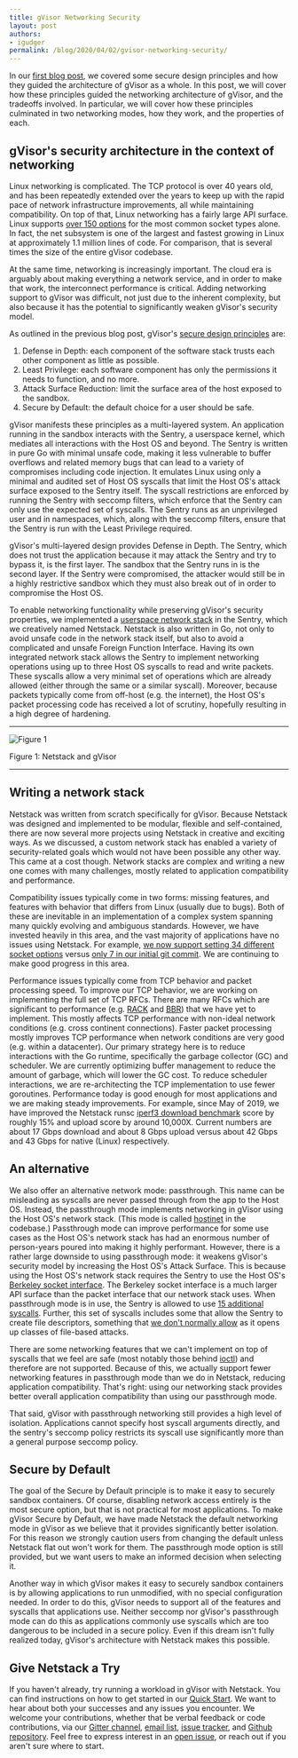 ```yaml
---
title: gVisor Networking Security
layout: post
authors:
- igudger
permalink: /blog/2020/04/02/gvisor-networking-security/
---
```


In our [first blog
post](https://gvisor.dev/blog/2019/11/18/gvisor-security-basics-part-1/), we
covered some secure design principles and how they guided the architecture of
gVisor as a whole. In this post, we will cover how these principles guided the
networking architecture of gVisor, and the tradeoffs involved. In particular, we
will cover how these principles culminated in two networking modes, how they
work, and the properties of each.

## gVisor's security architecture in the context of networking

Linux networking is complicated. The TCP protocol is over 40 years old, and has
been repeatedly extended over the years to keep up with the rapid pace of
network infrastructure improvements, all while maintaining compatibility. On top
of that, Linux networking has a fairly large API surface. Linux supports [over
150
options](https://github.com/google/gvisor/blob/960f6a975b7e44c0efe8fd38c66b02017c4fe137/pkg/sentry/strace/socket.go#L476-L644)
for the most common socket types alone. In fact, the net subsystem is one of the
largest and fastest growing in Linux at approximately 1.1 million lines of code.
For comparison, that is several times the size of the entire gVisor codebase.

At the same time, networking is increasingly important. The cloud era is
arguably about making everything a network service, and in order to make that
work, the interconnect performance is critical. Adding networking support to
gVisor was difficult, not just due to the inherent complexity, but also because
it has the potential to significantly weaken gVisor's security model.

As outlined in the previous blog post, gVisor's [secure design
principles](https://gvisor.dev/blog/2019/11/18/gvisor-security-basics-part-1/#design-principles)
are:

1.  Defense in Depth: each component of the software stack trusts each other component as little as possible.
1.  Least Privilege: each software component has only the permissions it needs to function, and no more.
1.  Attack Surface Reduction: limit the surface area of the host exposed to the sandbox.
1.  Secure by Default: the default choice for a user should be safe.

gVisor manifests these principles as a multi-layered system. An application
running in the sandbox interacts with the Sentry, a userspace kernel, which
mediates all interactions with the Host OS and beyond. The Sentry is written in
pure Go with minimal unsafe code, making it less vulnerable to buffer overflows
and related memory bugs that can lead to a variety of compromises including code
injection. It emulates Linux using only a minimal and audited set of Host OS
syscalls that limit the Host OS's attack surface exposed to the Sentry itself.
The syscall restrictions are enforced by running the Sentry with seccomp
filters, which enforce that the Sentry can only use the expected set of
syscalls. The Sentry runs as an unprivileged user and in namespaces, which,
along with the seccomp filters, ensure that the Sentry is run with the Least
Privilege required.

gVisor's multi-layered design provides Defense in Depth. The Sentry, which does
not trust the application because it may attack the Sentry and try to bypass it,
is the first layer. The sandbox that the Sentry runs in is the second layer. If
the Sentry were compromised, the attacker would still be in a highly restrictive
sandbox which they must also break out of in order to compromise the Host OS.

To enable networking functionality while preserving gVisor's security
properties, we implemented a [userspace network
stack](https://github.com/google/gvisor/tree/master/pkg/tcpip) in the Sentry,
which we creatively named Netstack. Netstack is also written in Go, not only to
avoid unsafe code in the network stack itself, but also to avoid a complicated
and unsafe Foreign Function Interface. Having its own integrated network stack
allows the Sentry to implement networking operations using up to three Host OS
syscalls to read and write packets. These syscalls allow a very minimal set of
operations which are already allowed (either through the same or a similar
syscall). Moreover, because packets typically come from off-host (e.g. the
internet), the Host OS's packet processing code has received a lot of scrutiny,
hopefully resulting in a high degree of hardening.

----

![Figure 1](/assets/images/2020-04-02-networking-security-figure1.png)

Figure 1: Netstack and gVisor

----

## Writing a network stack

Netstack was written from scratch specifically for gVisor. Because Netstack was
designed and implemented to be modular, flexible and self-contained, there are
now several more projects using Netstack in creative and exciting ways. As we
discussed, a custom network stack has enabled a variety of security-related
goals which would not have been possible any other way. This came at a cost
though. Network stacks are complex and writing a new one comes with many
challenges, mostly related to application compatibility and performance.

Compatibility issues typically come in two forms: missing features, and features
with behavior that differs from Linux (usually due to bugs). Both of these are
inevitable in an implementation of a complex system spanning many quickly
evolving and ambiguous standards. However, we have invested heavily in this
area, and the vast majority of applications have no issues using Netstack. For
example, [we now support setting 34 different socket
options](https://github.com/google/gvisor/blob/815df2959a76e4a19f5882e40402b9bbca9e70be/pkg/sentry/socket/netstack/netstack.go#L830-L1764)
versus [only 7 in our initial git
commit](https://github.com/google/gvisor/blob/d02b74a5dcfed4bfc8f2f8e545bca4d2afabb296/pkg/sentry/socket/epsocket/epsocket.go#L445-L702).
We are continuing to make good progress in this area.

Performance issues typically come from TCP behavior and packet processing speed.
To improve our TCP behavior, we are working on implementing the full set of TCP
RFCs. There are many RFCs which are significant to performance (e.g.
[RACK](https://tools.ietf.org/id/draft-ietf-tcpm-rack-03.html) and
[BBR](https://tools.ietf.org/html/draft-cardwell-iccrg-bbr-congestion-control-00))
that we have yet to implement. This mostly affects TCP performance with
non-ideal network conditions (e.g. cross continent connections). Faster packet
processing mostly improves TCP performance when network conditions are very good
(e.g. within a datacenter). Our primary strategy here is to reduce interactions
with the Go runtime, specifically the garbage collector (GC) and scheduler. We
are currently optimizing buffer management to reduce the amount of garbage,
which will lower the GC cost. To reduce scheduler interactions, we are
re-architecting the TCP implementation to use fewer goroutines. Performance
today is good enough for most applications and we are making steady
improvements. For example, since May of 2019, we have improved the Netstack
runsc [iperf3 download
benchmark](https://github.com/google/gvisor/blob/master/benchmarks/suites/network.py)
score by roughly 15% and upload score by around 10,000X. Current numbers are
about 17 Gbps download and about 8 Gbps upload versus about 42 Gbps and 43 Gbps
for native (Linux) respectively.

## An alternative

We also offer an alternative network mode: passthrough. This name can be
misleading as syscalls are never passed through from the app to the Host OS.
Instead, the passthrough mode implements networking in gVisor using the Host
OS's network stack. (This mode is called
[hostinet](https://github.com/google/gvisor/tree/master/pkg/sentry/socket/hostinet)
in the codebase.) Passthrough mode can improve performance for some use cases as
the Host OS's network stack has had an enormous number of person-years poured
into making it highly performant. However, there is a rather large downside to
using passthrough mode: it weakens gVisor's security model by increasing the
Host OS's Attack Surface. This is because using the Host OS's network stack
requires the Sentry to use the Host OS's [Berkeley socket
interface](https://en.wikipedia.org/wiki/Berkeley_sockets). The Berkeley socket
interface is a much larger API surface than the packet interface that our
network stack uses. When passthrough mode is in use, the Sentry is allowed to
use [15 additional
syscalls](https://github.com/google/gvisor/blob/b1576e533223e98ebe4bd1b82b04e3dcda8c4bf1/runsc/boot/filter/config.go#L312-L517).
Further, this set of syscalls includes some that allow the Sentry to create file
descriptors, something that [we don't normally
allow](https://gvisor.dev/blog/2019/11/18/gvisor-security-basics-part-1/#sentry-host-os-interface)
as it opens up classes of file-based attacks.

There are some networking features that we can't implement on top of syscalls
that we feel are safe (most notably those behind
[ioctl](http://man7.org/linux/man-pages/man2/ioctl.2.html)) and therefore are
not supported. Because of this, we actually support fewer networking features in
passthrough mode than we do in Netstack, reducing application compatibility.
That's right: using our networking stack provides better overall application
compatibility than using our passthrough mode.

That said, gVisor with passthrough networking still provides a high level of
isolation. Applications cannot specify host syscall arguments directly, and the
sentry's seccomp policy restricts its syscall use significantly more than a
general purpose seccomp policy.

## Secure by Default

The goal of the Secure by Default principle is to make it easy to securely
sandbox containers. Of course, disabling network access entirely is the most
secure option, but that is not practical for most applications. To make gVisor
Secure by Default, we have made Netstack the default networking mode in gVisor
as we believe that it provides significantly better isolation. For this reason
we strongly caution users from changing the default unless Netstack flat out
won't work for them. The passthrough mode option is still provided, but we want
users to make an informed decision when selecting it.

Another way in which gVisor makes it easy to securely sandbox containers is by
allowing applications to run unmodified, with no special configuration needed.
In order to do this, gVisor needs to support all of the features and syscalls
that applications use. Neither seccomp nor gVisor's passthrough mode can do this
as applications commonly use syscalls which are too dangerous to be included in
a secure policy. Even if this dream isn't fully realized today, gVisor's
architecture with Netstack makes this possible.

## Give Netstack a Try

If you haven't already, try running a workload in gVisor with Netstack. You can
find instructions on how to get started in our [Quick
Start](/docs/user_guide/quick_start/docker/). We want to hear about both your
successes and any issues you encounter. We welcome your contributions, whether
that be verbal feedback or code contributions, via our [Gitter
channel](https://gitter.im/gvisor/community), [email
list](https://groups.google.com/forum/#!forum/gvisor-users), [issue
tracker](https://gvisor.dev/issue/new), and [Github
repository](https://github.com/google/gvisor). Feel free to express interest in
an [open issue](https://gvisor.dev/issue/), or reach out if you aren't sure
where to start.
